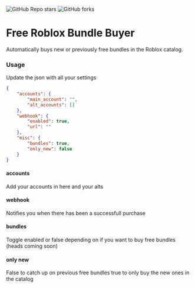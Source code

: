 <p align="left"><img alt="GitHub Repo stars" src="https://img.shields.io/github/stars/iEventz/free-bundle-buyer-roblox?color=yellow&style=flat-square"> <img alt="GitHub forks" src="https://img.shields.io/github/forks/iEventz/free-bundle-buyer-roblox?style=flat-square"></p>

<h1 align="left">Free Roblox Bundle Buyer</h1>

<p align="left">Automatically buys new or previously free bundles in the Roblox catalog.</p>

### Usage
Update the json with all your settings
```json
{
    "accounts": {
        "main_account": "",
        "alt_accounts": []
    },
    "webhook": {
        "enabled": true,
        "url": ""
    },
    "misc": {
        "bundles": true,
        "only_new": false
    }
}
```
#### accounts
Add your accounts in here and your alts

#### webhook
Notifies you when there has been a successfull purchase

#### bundles
Toggle enabled or false depending on if you want to buy free bundles (heads coming soon)

#### only new
False to catch up on previous free bundles true to only buy the new ones in the catalog
